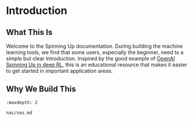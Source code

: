# Introduction 

## What This Is

Welcome to the Spinning Up documentation. During building the machine learning tools, we find that some users, especially the beginner, need to a simple but clear introduction. Inspired by the good example of [OpenAI Spinning Up in deep RL](https://spinningup.openai.com/en/latest/), this is an educational resource that makes it easier to get started in important application areas.

## Why We Build This

```{toctree}
:maxdepth: 2

nas/nas.md
```